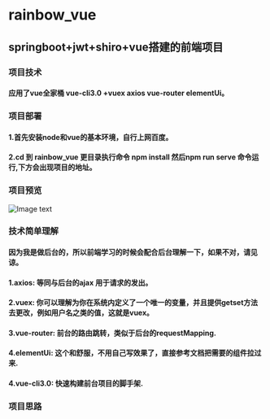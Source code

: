 # rainbow_vue

## springboot+jwt+shiro+vue搭建的前端项目

### 项目技术
#### 应用了vue全家桶 vue-cli3.0 +vuex axios vue-router elementUi。

### 项目部署
 
#### 1.首先安装node和vue的基本环境，自行上网百度。
#### 2.cd 到 rainbow_vue 更目录执行命令 npm install  然后npm run serve 命令运行,下方会出现项目的地址。

### 项目预览
![Image text](https://github.com/makePromise/rainbow_vue/blob/master/src/assets/index.png)

### 技术简单理解
#### 因为我是做后台的，所以前端学习的时候会配合后台理解一下，如果不对，请见谅。
#### 1.axios: 等同与后台的ajax 用于请求的发出。
#### 2.vuex: 你可以理解为你在系统内定义了一个唯一的变量，并且提供getset方法去更改，例如用户名之类的值，这就是vuex。
#### 3.vue-router: 前台的路由跳转，类似于后台的requestMapping.
#### 4.elementUi: 这个和舒服，不用自己写效果了，直接参考文档把需要的组件拉过来. 
#### 4.vue-cli3.0: 快速构建前台项目的脚手架. 


### 项目思路
